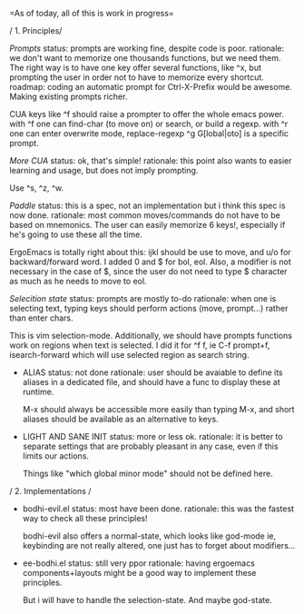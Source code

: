  =As of today, all of this is work in progress=

 / 1. Principles/

*Prompts*
 status: prompts are working fine, despite code is poor.
 rationale: we don't want to memorize one thousands functions,
 but we need them. The right way is to have one key offer
 several functions, like ^x, but prompting the user
 in order not to have to memorize every shortcut.
 roadmap: coding an automatic prompt for Ctrl-X-Prefix
 would be awesome. Making existing prompts richer.

 CUA keys like ^f should raise a prompter to offer
 the whole emacs power.
 with ^f one can find-char (to move on) or search,
 or build a regexp.
 with ^r one can enter overwrite mode, replace-regexp
 ^g  G[lobal|oto] is a specific prompt.

 
*More CUA*
 status: ok, that's simple!
 rationale: this point also wants to easier learning and usage,
 but does not imply prompting.
 
 Use ^s, ^z, ^w.

 
*Paddle*
 status: this is a spec, not an implementation
         but i think this spec is now done.
 rationale: most common moves/commands do not have
 to be based on mnemonics. The user can easily memorize
 6 keys!, especially if he's going to use these all the time.

 ErgoEmacs is totally right about this: ijkl should be use
 to move, and u/o for backward/forward word.
 I added 0 and $ for bol, eol.
 Also, a modifier is not necessary in the case of $, since
 the user do not need to type $ character as much as he needs
 to move to eol.


*Selecition state*
 status: prompts are mostly to-do
 rationale: when one is selecting text, typing keys should
 perform actions (move, prompt...) rather than enter chars.

 This is vim selection-mode. Additionally, we should have
 prompts functions work on regions when text is selected.
 I did it for ^f f, ie C-f prompt+f, isearch-forward
 which will use selected region as search string.


* ALIAS
  status: not done
  rationale: user should be avaiable to define
  its aliases in a dedicated file, and should
  have a func to display these at runtime.

  M-x should always be accessible more easily
  than typing M-x, and short aliases should be available
  as an alternative to keys.


* LIGHT AND SANE INIT
  status: more or less ok.
  rationale: it is better to separate settings
  that are probably pleasant in any case, even if this
  limits our actions.

  Things like "which global minor mode" should not be defined
  here.


 / 2. Implementations /

* bodhi-evil.el
  status: most have been done.
  rationale: this was the fastest way to check all these principles!

  bodhi-evil also offers a normal-state, which looks like god-mode
  ie, keybinding are not really altered, one just has to forget
  about modifiers...
  
* ee-bodhi.el
  status: still very ppor
  rationale: having ergoemacs components+layouts might be a good
  way to implement these principles.

  But i will have to handle the selection-state.
  And maybe god-state.